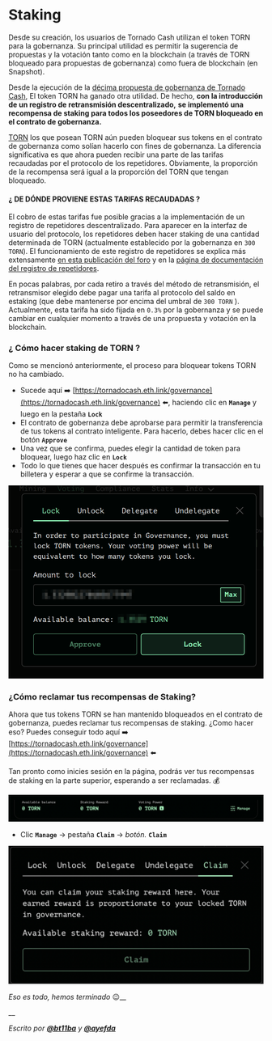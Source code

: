 # Staking



Desde su creación, los usuarios de Tornado Cash utilizan el token TORN para la gobernanza. Su principal utilidad es permitir la sugerencia de propuestas y la votación tanto como en la blockchain (a través de TORN bloqueado para propuestas de gobernanza) como fuera de blockchain (en Snapshot).

Desde la ejecución de la [décima propuesta de gobernanza de Tornado Cash](https://tornadocash.eth.link/governance/10), El token TORN ha ganado otra utilidad. De hecho, **con la introducción de un registro de retransmisión descentralizado,** **se implementó una recompensa de staking para todos los poseedores de TORN bloqueado en el contrato de gobernanza.**

[TORN](torn.md) los que posean TORN aún pueden bloquear sus tokens en el contrato de gobernanza como solían hacerlo con fines de gobernanza. La diferencia significativa es que ahora pueden recibir una parte de las tarifas recaudadas por el protocolo de los repetidores. Obviamente, la proporción de la recompensa será igual a la proporción del TORN que tengan bloqueado.

#### **¿ DE DÓNDE PROVIENE ESTAS TARIFAS RECAUDADAS ?**

El cobro de estas tarifas fue posible gracias a la implementación de un registro de repetidores descentralizado. Para aparecer en la interfaz de usuario del protocolo, los repetidores deben hacer staking de una cantidad determinada de TORN (actualmente establecido por la gobernanza en `300 TORN`). El funcionamiento de este registro de repetidores se explica más extensamente [en esta publicación del foro](https://torn.community/t/proposal-relayer-registry-setting-parameters-after-audit/2134) y en la [página de documentación del registro de repetidores](how-to-become-a-relayer.md).

En pocas palabras, por cada retiro a través del método de retransmisión, el retransmisor elegido debe pagar una tarifa al protocolo del saldo en estaking (que debe mantenerse por encima del umbral de `300 TORN` ). Actualmente, esta tarifa ha sido fijada en `0.3%` por la gobernanza y se puede cambiar en cualquier momento a través de una propuesta y votación en la blockchain.

### ¿ Cómo hacer staking de TORN ?

Como se mencionó anteriormente, el proceso para bloquear tokens TORN no ha cambiado.

* Sucede aquí ➡️ [https://tornadocash.eth.link/governance](https://tornadocash.eth.link/governance) ⬅️, haciendo clic en **`Manage`** y luego en la pestaña **`Lock`**
* El contrato de gobernanza debe aprobarse para permitir la transferencia de tus tokens al contrato inteligente. Para hacerlo, debes hacer clic en el botón **`Approve`**
* Una vez que se confirma, puedes elegir la cantidad de token para bloquear, luego haz clic en **`Lock`**
* Todo lo que tienes que hacer después es confirmar la transacción en tu billetera y esperar a que se confirme la transacción.

![](../.gitbook/assets/c05e5a1813edad280544b627b24002dc8d5adcf2.png)

### ¿Cómo reclamar tus recompensas de Staking?

Ahora que tus tokens TORN se han mantenido bloqueados en el contrato de gobernanza, puedes reclamar tus recompensas de staking. ¿Como hacer eso? Puedes conseguir todo aquí ➡️ [https://tornadocash.eth.link/governance](https://tornadocash.eth.link/governance) ⬅️

Tan pronto como inicies sesión en la página, podrás ver tus recompensas de staking en la parte superior, esperando a ser reclamadas. 💰

![](../.gitbook/assets/head.png)

* Clic **`Manage`** -> pestaña **`Claim`** -> _botón._ **`Claim`**

![](<../.gitbook/assets/claim (1).png>)

_Eso es todo, hemos terminado_ :wink:__

__

_Escrito por_ [_**@bt11ba**_](https://torn.community/u/bt11ba/) _y_ [_**@ayefda**_](https://torn.community/u/ayefda)
